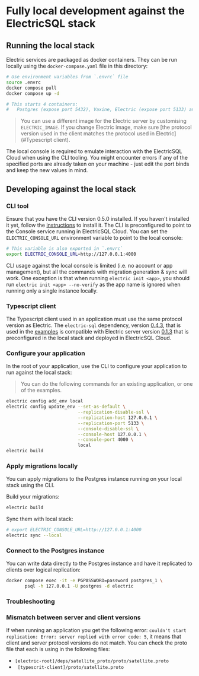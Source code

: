 # Fully local development against the ElectricSQL stack

## Running the local stack

Electric services are packaged as docker containers. They can be run locally using the `docker-compose.yaml` file in this directory:

```bash
# Use environment variables from `.envrc` file
source .envrc
docker compose pull
docker compose up -d

# This starts 4 containers: 
#	Postgres (expose port 5432), Vaxine, Electric (expose port 5133) and Local Console (expose port 4000).
```

> You can use a different image for the Electric server by customising `ELECTRIC_IMAGE`. If you change Electric image, make sure [the protocol version used in the client matches the protocol used in Electric](#Typescript client).

The local console is required to emulate interaction with the ElectricSQL Cloud when using the CLI tooling. You might encounter errors if any of the specified ports are already taken on your machine - just edit the port binds and keep the new values in mind.

## Developing against the local stack

### CLI tool

Ensure that you have the CLI version 0.5.0 installed. If you haven't installed it yet, follow the [instructions](https://electric-sql.com/docs/usage/install) to install it. The CLI is preconfigured to point to the Console service running in ElectricSQL Cloud. You can set the `ELECTRIC_CONSOLE_URL` environment variable to point to the local console:

```bash
# This variable is also exported in `.envrc`
export ELECTRIC_CONSOLE_URL=http://127.0.0.1:4000
```

CLI usage against the local console is limited (i.e. no account or app management), but all the commands with migration generation & sync will work. One exception is that when running `electric init <app>`, you should run `electric init <app> --no-verify` as the app name is ignored when running only a single instance locally.

### Typescript client

The Typescript client used in an application must use the same protocol version as Electric. The `electric-sql` dependency, version [0.4.3](https://github.com/electric-sql/typescript-client/tree/0.4.3), that is used in the [examples](https://github.com/electric-sql/examples) is compatible with Electric server version [0.1.3](https://github.com/electric-sql/electric/tree/0.1.3) that is preconfigured in the local stack and deployed in ElectricSQL Cloud.

### Configure your application

In the root of your application, use the CLI to configure your application to run against the local stack:

> You can do the following commands for an existing application, or one of the examples.

```bash
electric config add_env local
electric config update_env --set-as-default \
                           --replication-disable-ssl \
                           --replication-host 127.0.0.1 \
                           --replication-port 5133 \
                           --console-disable-ssl \
                           --console-host 127.0.0.1 \
                           --console-port 4000 \
                           local
electric build
```

### Apply migrations locally

You can apply migrations to the Postgres instance running on your local stack using the CLI.

Build your migrations:

```bash
electric build
```

Sync them with local stack:

```bash
# export ELECTRIC_CONSOLE_URL=http://127.0.0.1:4000
electric sync --local
```

### Connect to the Postgres instance

You can write data directly to the Postgres instance and have it replicated to clients over logical replication:

```bash
docker compose exec -it -e PGPASSWORD=password postgres_1 \
       psql -h 127.0.0.1 -U postgres -d electric
```

### Troubleshooting

### Mismatch between server and client versions

If when running an application you get the following error: ```couldn't start replication: Error: server replied with error code: 5```, it means that client and server protocol versions do not match. You can check the proto file that each is using in the following files:

* `[electric-root]/deps/satellite_proto/proto/satellite.proto` 
* ` [typescrit-client]/proto/satellite.proto`